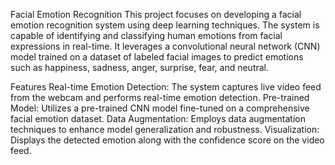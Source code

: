 Facial Emotion Recognition
This project focuses on developing a facial emotion recognition system using deep learning techniques. The system is capable of identifying and classifying human emotions from facial expressions in real-time. It leverages a convolutional neural network (CNN) model trained on a dataset of labeled facial images to predict emotions such as happiness, sadness, anger, surprise, fear, and neutral.

Features
Real-time Emotion Detection: The system captures live video feed from the webcam and performs real-time emotion detection.
Pre-trained Model: Utilizes a pre-trained CNN model fine-tuned on a comprehensive facial emotion dataset.
Data Augmentation: Employs data augmentation techniques to enhance model generalization and robustness.
Visualization: Displays the detected emotion along with the confidence score on the video feed.
